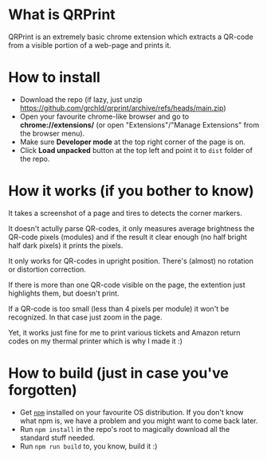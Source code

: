# What is QRPrint
QRPrint is an extremely basic chrome extension which extracts a QR-code from a visible portion of a web-page and prints it.

# How to install
- Download the repo (if lazy, just unzip https://github.com/grchld/qrprint/archive/refs/heads/main.zip)
- Open your favourite chrome-like browser and go to **chrome://extensions/** (or open "Extensions"/"Manage Extensions" from the browser menu).
- Make sure **Developer mode** at the top right corner of the page is on.
- Click **Load unpacked** button at the top left and point it to `dist` folder of the repo.

# How it works (if you bother to know)
It takes a screenshot of a page and tires to detects the corner markers.

It doesn't actully parse QR-codes, it only measures average brightness the QR-code pixels (modules) and if the result it clear enough (no half bright half dark pixels) it prints the pixels.

It only works for QR-codes in upright position. There's (almost) no rotation or distortion correction.

If there is more than one QR-code visible on the page, the extention just highlights them, but doesn't print.

If a QR-code is too small (less than 4 pixels per module) it won't be recognized. In that case just zoom in the page.

Yet, it works just fine for me to print various tickets and Amazon return codes on my thermal printer which is why I made it :)

# How to build (just in case you've forgotten)
- Get [`npm`](https://docs.npmjs.com/cli/v11/configuring-npm/install) installed on your favourite OS distribution. If you don't know what npm is, we have a problem and you might want to come back later.
- Run `npm install` in the repo's root to magically download all the standard stuff needed.
- Run `npm run build` to, you know, build it :)
